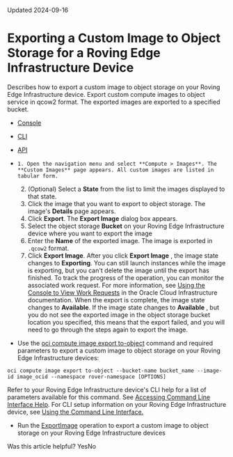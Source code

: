 Updated 2024-09-16
# Exporting a Custom Image to Object Storage for a Roving Edge Infrastructure Device
Describes how to export a custom image to object storage on your Roving Edge Infrastructure device.
Export custom compute images to object service in qcow2 format. The exported images are exported to a specified bucket.
  * [Console](https://docs.oracle.com/en-us/iaas/Content/Rover/Compute/Image/export_to-object_image.htm)
  * [CLI](https://docs.oracle.com/en-us/iaas/Content/Rover/Compute/Image/export_to-object_image.htm)
  * [API](https://docs.oracle.com/en-us/iaas/Content/Rover/Compute/Image/export_to-object_image.htm)


  *     1. Open the navigation menu and select **Compute > Images**. The **Custom Images** page appears. All custom images are listed in tabular form.
    2. (Optional) Select a **State** from the list to limit the images displayed to that state.
    3. Click the image that you want to export to object storage. The image's **Details** page appears.
    4. Click **Export**. The **Export Image** dialog box appears.
    5. Select the object storage **Bucket** on your Roving Edge Infrastructure device where you want to export the image
    6. Enter the **Name** of the exported image. The image is exported in `.qcow2` format.
    7. Click **Export Image**.
After you click **Export Image** , the image state changes to **Exporting**. You can still launch instances while the image is exporting, but you can't delete the image until the export has finished. To track the progress of the operation, you can monitor the associated work request. For more information, see [Using the Console to View Work Requests](https://docs.oracle.com/iaas/Content/General/Concepts/workrequestoverview.htm#viewingwr) in the Oracle Cloud Infrastructure documentation.
When the export is complete, the image state changes to **Available**. If the image state changes to **Available** , but you do not see the exported image in the object storage bucket location you specified, this means that the export failed, and you will need to go through the steps again to export the image.
  * Use the [oci compute image export to-object](https://docs.oracle.com/iaas/tools/oci-cli/latest/oci_cli_docs/cmdref/compute/image/export/to-object.html) command and required parameters to export a custom image to object storage on your Roving Edge Infrastructure devices:
```
oci compute image export to-object --bucket-name bucket_name --image-id image_ocid --namespace rover-namespace [OPTIONS]
```

Refer to your Roving Edge Infrastructure device's CLI help for a list of parameters available for this command. See [Accessing Command Line Interface Help](https://docs.oracle.com/en-us/iaas/Content/Rover/Access/cli_install.htm#CLIAccessHelp).
For CLI setup information on your Roving Edge Infrastructure device, see [Using the Command Line Interface.](https://docs.oracle.com/en-us/iaas/Content/Rover/Access/cli_install.htm#CLI "Describes how to use the Command Line Interface to access a a Roving Edge Infrastructure device.")
  * Run the [ExportImage](https://docs.oracle.com/iaas/api/#/en/iaas/latest/Image/ExportImage) operation to export a custom image to object storage on your Roving Edge Infrastructure devices


Was this article helpful?
YesNo

